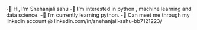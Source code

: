  -👋 Hi, I’m Snehanjali sahu
 -👀 I’m interested in python , machine learning and data science.
 -🌱 I’m currently learning python.
 -💞 Can meet me through my linkedin account @ linkedin.com/in/snehanjali-sahu-bb7121223/ 

<!---
SSn581/SSn581 is a ✨ special ✨ repository because its `README.md` (this file) appears on your GitHub profile.
You can click the Preview link to take a look at your changes.
--->
